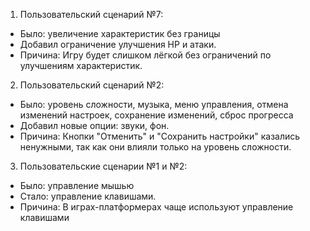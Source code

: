 1. Пользовательский сценарий №7:
- Было: увеличение характеристик без границы
- Добавил ограничение улучшения HP и атаки.
- Причина: Игру будет слишком лёгкой без ограничений по улучшениям характеристик.
2. Пользовательский сценарий №2:
- Было: уровень сложности, музыка, меню управления, отмена изменений настроек, сохранение изменений, сброс прогресса
- Добавил новые опции: звуки, фон.
- Причина: Кнопки "Отменить" и "Сохранить настройки" казались ненужными, так как они влияли только на уровень сложности.
3. Пользовательские сценарии №1 и №2:
- Было: управление мышью
- Стало: управление клавишами.
- Причина: В играх-платформерах чаще используют управление клавишами